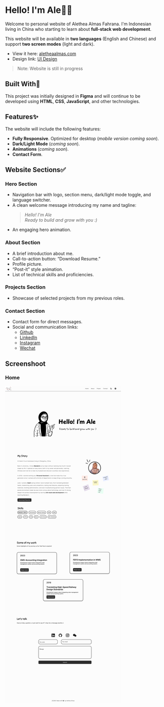 # Hello! I'm Ale🧕🏻

Welcome to personal website of Alethea Almas Fahrana. I'm Indonesian living in China who starting to learn about **full-stack web development**.

This website will be available in **two languages** (English and Chinese) and support **two screen modes** (light and dark).

- View it here: [aletheaalmas.com](https://aletheaalmas.com)
- Design link: [UI Design](https://www.figma.com/design/aKawpdPxNjhOKhaLWvmHaO/aletheaalmas.com)

> Note: Website is still in progress

## Built With🩷

This project was initially designed in **Figma** and will continue to be developed using **HTML**, **CSS**, **JavaScript**, and other technologies.

## Features✨

The website will include the following features:

- **Fully Responsive**. Optimized for desktop (_mobile version coming soon_).
- **Dark/Light Mode** (_coming soon_).
- **Animations** (_coming soon_).
- **Contact Form**.

## Website Sections✅

### Hero Section

- Navigation bar with logo, section menu, dark/light mode toggle, and language switcher.
- A clean welcome message introducing my name and tagline:
  > _Hello! I'm Ale_  
  > _Ready to build and grow with you :)_
- An engaging hero animation.

### About Section

- A brief introduction about me.
- Call-to-action button: “Download Resume.”
- Profile picture.
- “Post-it” style animation.
- List of technical skills and proficiencies.

### Projects Section

- Showcase of selected projects from my previous roles.

### Contact Section

- Contact form for direct messages.
- Social and communication links:
  - [Github](https://github.com/aletheaalmas)
  - [LinkedIn](https://www.linkedin.com/in/alethea-almas-146a91108/)
  - [Instagram](https://www.instagram.com/aletheaalmas/)
  - [Wechat](https://drive.google.com/file/d/18VAMxkSPLcEb05tXuDBR6vIacTqDZ3_n/view?usp=sharing)

## Screenshoot

### Home

![home](images/home-light-en.jpg)
